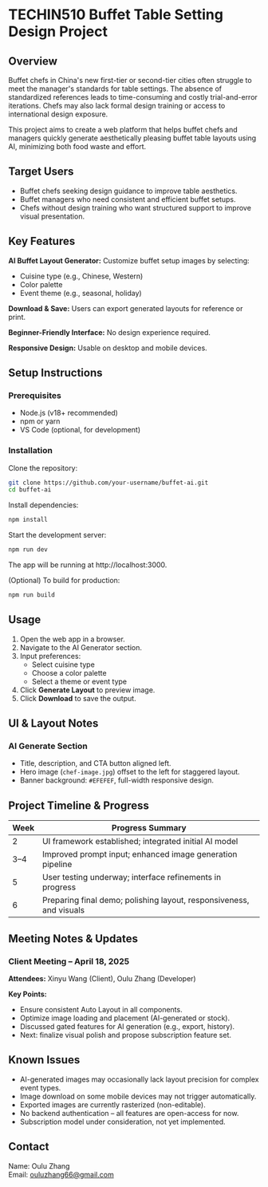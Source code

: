# TECHIN510 Buffet Table Setting Design Project

## Overview
Buffet chefs in China's new first-tier or second-tier cities often struggle to meet the manager's standards for table settings. The absence of standardized references leads to time-consuming and costly trial-and-error iterations. Chefs may also lack formal design training or access to international design exposure.

This project aims to create a web platform that helps buffet chefs and managers quickly generate aesthetically pleasing buffet table layouts using AI, minimizing both food waste and effort.

## Target Users
- Buffet chefs seeking design guidance to improve table aesthetics.
- Buffet managers who need consistent and efficient buffet setups.
- Chefs without design training who want structured support to improve visual presentation.

## Key Features
**AI Buffet Layout Generator:** Customize buffet setup images by selecting:
- Cuisine type (e.g., Chinese, Western)
- Color palette
- Event theme (e.g., seasonal, holiday)

**Download & Save:** Users can export generated layouts for reference or print.

**Beginner-Friendly Interface:** No design experience required.

**Responsive Design:** Usable on desktop and mobile devices.

## Setup Instructions
### Prerequisites
- Node.js (v18+ recommended)
- npm or yarn
- VS Code (optional, for development)

### Installation
Clone the repository:
```bash
git clone https://github.com/your-username/buffet-ai.git
cd buffet-ai
```
Install dependencies:
```bash
npm install
```
Start the development server:
```bash
npm run dev
```
The app will be running at http://localhost:3000.

(Optional) To build for production:
```bash
npm run build
```

## Usage
1. Open the web app in a browser.
2. Navigate to the AI Generator section.
3. Input preferences:
   - Select cuisine type
   - Choose a color palette
   - Select a theme or event type
4. Click **Generate Layout** to preview image.
5. Click **Download** to save the output.

## UI & Layout Notes
### AI Generate Section
- Title, description, and CTA button aligned left.
- Hero image (`chef-image.jpg`) offset to the left for staggered layout.
- Banner background: `#EFEFEF`, full-width responsive design.

## Project Timeline & Progress
| Week | Progress Summary |
|------|-----------------|
| 2    | UI framework established; integrated initial AI model |
| 3–4  | Improved prompt input; enhanced image generation pipeline |
| 5    | User testing underway; interface refinements in progress |
| 6    | Preparing final demo; polishing layout, responsiveness, and visuals |

## Meeting Notes & Updates
### Client Meeting – April 18, 2025
**Attendees:** Xinyu Wang (Client), Oulu Zhang (Developer)

**Key Points:**
- Ensure consistent Auto Layout in all components.
- Optimize image loading and placement (AI-generated or stock).
- Discussed gated features for AI generation (e.g., export, history).
- Next: finalize visual polish and propose subscription feature set.

## Known Issues
- AI-generated images may occasionally lack layout precision for complex event types.
- Image download on some mobile devices may not trigger automatically.
- Exported images are currently rasterized (non-editable).
- No backend authentication – all features are open-access for now.
- Subscription model under consideration, not yet implemented.

## Contact
Name: Oulu Zhang  
Email: ouluzhang66@gmail.com




